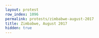```yaml
---
layout: protest
row_index: 1096
permalink: protests/zimbabwe-august-2017
title: Zimbabwe, August 2017
hidden: true
---
```

